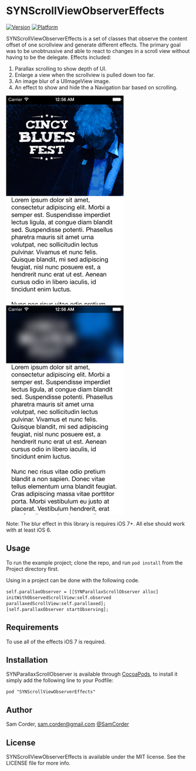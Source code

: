 # SYNScrollViewObserverEffects

[![Version](http://cocoapod-badges.herokuapp.com/v/SYNScrollViewObserverEffects/badge.png)](http://cocoadocs.org/docsets/SYNScrollViewObserverEffects)
[![Platform](http://cocoapod-badges.herokuapp.com/p/SYNScrollViewObserverEffects/badge.png)](http://cocoadocs.org/docsets/SYNScrollViewObserverEffects)

SYNScrollViewObserverEffects is a set of classes that observe the content offset of one scrollview and generate different effects.  The primary goal was to be unobtrussive and able to react to changes in a scroll view without having to be the delegate.  Effects included:

1. Parallax scrolling to show depth of UI.
1. Enlarge a view when the scrollview is pulled down too far.
1. An image blur of a UIImageView image.
1. An effect to show and hide the a Navigation bar based on scrolling.

![Alt text](/Readme_Images/parallaxdemo1.png "Scroll start")
![Alt text](/Readme_Images/parallaxdemo2.png "Scrolling")

Note: The blur effect in this library is requires iOS 7+.  All else should work with at least iOS 6.

## Usage

To run the example project; clone the repo, and run `pod install` from the Project directory first.

Using in a project can be done with the following code.

``` objc
self.parallaxObserver = [[SYNParallaxScrollObserver alloc] initWithObservedScrollView:self.observed parallaxedScrollView:self.parallaxed];
[self.parallaxObserver startObserving];
```

## Requirements
To use all of the effects iOS 7 is required.
## Installation

SYNParallaxScrollObserver is available through [CocoaPods](http://cocoapods.org), to install
it simply add the following line to your Podfile:

    pod "SYNScrollViewObserverEffects"

## Author

Sam Corder, sam.corder@gmail.com [@SamCorder](http://twitter.com/samcorder)

## License

SYNScrollViewObserverEffects is available under the MIT license. See the LICENSE file for more info.
